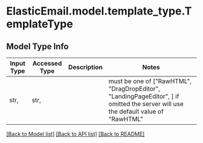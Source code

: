 # ElasticEmail.model.template_type.TemplateType

## Model Type Info
Input Type | Accessed Type | Description | Notes
------------ | ------------- | ------------- | -------------
str,  | str,  |  | must be one of ["RawHTML", "DragDropEditor", "LandingPageEditor", ] if omitted the server will use the default value of "RawHTML"

[[Back to Model list]](../../README.md#documentation-for-models) [[Back to API list]](../../README.md#documentation-for-api-endpoints) [[Back to README]](../../README.md)

